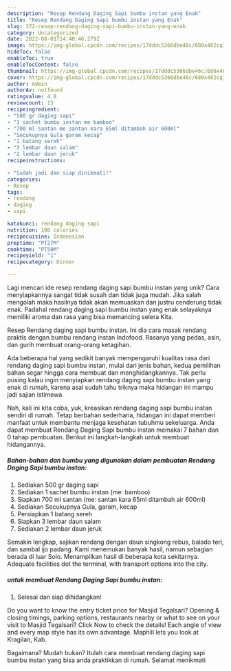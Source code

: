 ```yaml
---
description: "Resep Rendang Daging Sapi bumbu instan yang Enak"
title: "Resep Rendang Daging Sapi bumbu instan yang Enak"
slug: 372-resep-rendang-daging-sapi-bumbu-instan-yang-enak
category: Uncategorized
date: 2022-08-01T14:40:46.279Z
image: https://img-global.cpcdn.com/recipes/17dddc5366dbe46c/680x482cq70/rendang-daging-sapi-bumbu-instan-foto-resep-utama.jpg
hideToc: false
enableToc: true
enableTocContent: false
thumbnail: https://img-global.cpcdn.com/recipes/17dddc5366dbe46c/680x482cq70/rendang-daging-sapi-bumbu-instan-foto-resep-utama.jpg
cover: https://img-global.cpcdn.com/recipes/17dddc5366dbe46c/680x482cq70/rendang-daging-sapi-bumbu-instan-foto-resep-utama.jpg
author: Admin
authorAv: notfound
ratingvalue: 4.8
reviewcount: 13
recipeingredient:
- "500 gr daging sapi"
- "1 sachet bumbu instan me bamboo"
- "700 ml santan me santan kara 65ml ditambah air 600ml"
- "Secukupnya Gula garam kecap"
- "1 batang sereh"
- "3 lembar daun salam"
- "2 lembar daun jeruk"
recipeinstructions:

- "Sudah jadi dan siap dinikmati!"
categories:
- Resep
tags:
- rendang
- daging
- sapi

katakunci: rendang daging sapi 
nutrition: 108 calories
recipecuisine: Indonesian
preptime: "PT27M"
cooktime: "PT50M"
recipeyield: "1"
recipecategory: Dinner

---
```





Lagi mencari ide resep rendang daging sapi bumbu instan yang unik? Cara menyiapkannya sangat tidak susah dan tidak juga mudah. Jika salah mengolah maka hasilnya tidak akan memuaskan dan justru cenderung tidak enak. Padahal rendang daging sapi bumbu instan yang enak selayaknya memiliki aroma dan rasa yang bisa memancing selera Kita.





Resep Rendang daging sapi bumbu instan. Ini dia cara masak rendang praktis dengan bumbu rendang instan Indofood. Rasanya yang pedas, asin, dan gurih membuat orang-orang ketagihan.

Ada beberapa hal yang sedikit banyak mempengaruhi kualitas rasa dari rendang daging sapi bumbu instan, mulai dari jenis bahan, kedua pemilihan bahan segar hingga cara membuat dan menghidangkannya. Tak perlu pusing kalau ingin menyiapkan rendang daging sapi bumbu instan yang enak di rumah, karena asal sudah tahu triknya maka hidangan ini mampu jadi sajian istimewa.






Nah, kali ini kita coba, yuk, kreasikan rendang daging sapi bumbu instan sendiri di rumah. Tetap berbahan sederhana, hidangan ini dapat memberi manfaat untuk membantu menjaga kesehatan tubuhmu sekeluarga. Anda dapat membuat Rendang Daging Sapi bumbu instan memakai 7 bahan dan 0 tahap pembuatan. Berikut ini langkah-langkah untuk membuat hidangannya.

<!--inarticleads1-->

##### Bahan-bahan dan bumbu yang digunakan dalam pembuatan Rendang Daging Sapi bumbu instan:

1. Sediakan 500 gr daging sapi
1. Sediakan 1 sachet bumbu instan (me: bamboo)
1. Siapkan 700 ml santan (me: santan kara 65ml ditambah air 600ml)
1. Sediakan Secukupnya Gula, garam, kecap
1. Persiapkan 1 batang sereh
1. Siapkan 3 lembar daun salam
1. Sediakan 2 lembar daun jeruk


Semakin lengkap, sajikan rendang dengan daun singkong rebus, balado teri, dan sambal ijo padang. Kami menemukan banyak hasil, namun sebagian berada di luar Solo. Menampilkan hasil di beberapa kota sekitarnya. Adequate facilities dot the terminal, with transport options into the city. 

<!--inarticleads2-->

#####  untuk membuat Rendang Daging Sapi bumbu instan:


1. Selesai dan siap dihidangkan!

Do you want to know the entry ticket price for Masjid Tegalsari? Opening &amp; closing timings, parking options, restaurants nearby or what to see on your visit to Masjid Tegalsari? Click Now to check the details! Each angle of view and every map style has its own advantage. Maphill lets you look at Kragilan, Kab. 

Bagaimana? Mudah bukan? Itulah cara membuat rendang daging sapi bumbu instan yang bisa anda praktikkan di rumah. Selamat menikmati
